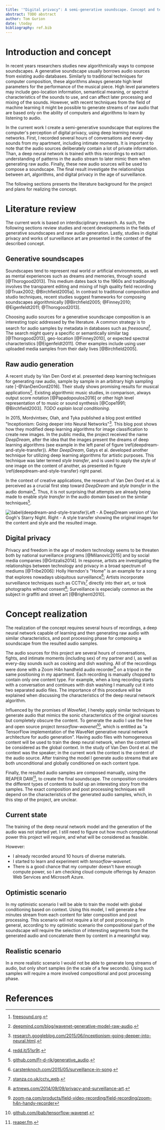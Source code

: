 ```yaml
---
title: '"Digital privacy": A semi-generative soundscape. Concept and technical description'
abstract: TODO abstract
author: Tom Gurion
date: \today
bibliography: ref.bib
---
```


# Introduction and concept

In recent years researchers studies new algorithmically ways to compose soundscapes.
A generative soundscape usually borrows audio sources from existing audio databases.
Similarly to traditional techniques for computer composition, these algorithms always generate high level parameters for the performance of the musical piece.
High level parameters may include geo-location information, semantical meaning, or spectral characteristics of the sounds to use, and can affect later processing and mixing of the sounds.
However, with recent techniques from the field of machine learning it might be possible to generate streams of raw audio that are based only on the ability of computers and algorithms to learn by listening to audio.

In the current work I create a semi-generative soundscape that explores the computer's perception of digital privacy, using deep learning neural networks.
First, I recorded several hours of conversations and every-day sounds from my apartment, including intimate moments.
It is important to note that the audio sources deliberately contain a lot of private information.
Than, a deep neural network is trained with this recordings to extract understanding of patterns in the audio stream to later mimic them when generating raw audio.
Finally, these new audio sources will be used to compose a soundscape.
The final result investigate the relationships between art, algorithms, and digital privacy in the age of surveillance.

The following sections presents the literature background for the project and plans for realizing the concept.

# Literature review

The current work is based on interdisciplinary research.
As such, the following sections review studies and recent developments in the fields of generative soundscapes and raw audio generation.
Lastly, studies in digital privacy and works of surveillance art are presented in the context of the described concept.

## Generative soundscapes

Soundscapes tend to represent real world or artificial environments, as well as mental experiences such as dreams and memories, through sound [@Thorogood2013].
This medium dates back to the 1960s and traditionally involves the transparent editing and mixing of high quality field recording [@Truax2002; @Birchfield2005a].
In contrast to traditional composition and studio techniques, recent studies suggest frameworks for composing soundscapes algorithmically [@Birchfield2005;  @Finney2010; @Eigenfeldt2011; @Thorogood2013].

Choosing audio sources for a generative soundscape composition is an interesting topic addressed by the literature.
A common strategy is to search for audio samples by metadata in databases such as _freesound_[^freesound]. The search might query a specific or semantically similar tag [@Thorogood2013], geo-location [@Finney2010], or expected spectral characteristics [@Eigenfeldt2011].
Other examples include using user uploaded media samples from their daily lives [@Birchfield2005].

[^freesound]: [freesound.org](https://freesound.org/).

## Raw audio generation

A recent study by Van Den Oord et al. presented deep learning techniques for generating raw audio, sample by sample in an arbitrary high sampling rate [-@VanDenOord2016].
Their study shows promising results for musical applications[^wavenet-blog].
Existing algorithmic music studies, in comparison, always output score notation [@Papadopoulos2016] or other high level representation of to music or sound synthesis [@Cope1991; @Birchfield2003].
_TODO explain local conditioning._

In 2015, Mordvintsev, Olah, and Tyka published a blog post entitled "Inceptionism: Going deeper into Neural Networks"[^deepdream-blog].
This blog post shows how they modified deep learning algorithms for image classification to create new images.
In the public media, the project received the name _DeepDream_, after the idea that the images present the dreams of deep learning algorithms (see example in the left panel of figure \ref{deepdream-and-style-transfer}).
After _DeepDream_, Gatys et al. developed another technique for utilizing deep learning algorithms for artistic purposes.
This technique was later termed _style transfer_, and is used to apply the style of one image on the content of another, as presented in figure \ref{deepdream-and-style-transfer} right panel.

In the context of creative applications, the research of Van Den Oord et al. is perceived as a crucial first step toward _DeepDream_ and _style transfer_ in the audio domain[^audio-transfer-reddit].
Thus, it is not surprising that attempts are already being made to enable _style transfer_ in the audio domain based on the similar techniques[^audio-transfer-repo].

![\label{deepdream-and-style-transfer}**Left** - A DeepDream version of Van Gogh's Starry Night. **Right** - A style transfer showing the original images for the content and style and the resulted image.](media/deepdream_and_style_transfer.jpg)

[^wavenet-blog]: [deepmind.com/blog/wavenet-generative-model-raw-audio](https://deepmind.com/blog/wavenet-generative-model-raw-audio/).
[^deepdream-blog]: [research.googleblog.com/2015/06/inceptionism-going-deeper-into-neural.html](https://research.googleblog.com/2015/06/inceptionism-going-deeper-into-neural.html).
[^audio-transfer-reddit]: [redd.it/51sr9t](https://redd.it/51sr9t).
[^audio-transfer-repo]: [github.com/Fr-d-rik/generative_audio](https://github.com/Fr-d-rik/generative_audio).

<!--
  In a recent blog post [^sony-csl-music] Sony's Computer Science Lab researchers published their AI composed song "Daddy's Car".

  [^sony-csl-music]: [www.flow-machines.com/ai-makes-pop-music](http://www.flow-machines.com/ai-makes-pop-music/).
-->

## Digital privacy

Privacy and freedom in the age of modern technology seems to be threaten both by national surveillance programs [@Milanovic2015] and by social media companies [@Gritzalis2014].
In response, artists are investigating the relationships between technology and privacy in a broad spectrum of mediums [@Tribe2006]:
Holly Herndon's "Home" is an example for a song that explores nowadays ubiquitous surveillance[^holly-herndon];
Artists incorporate surveillance techniques such as CCTVs[^cctv-art] directly into their art, or took photographs without consent[^photography-surveillance-art];
Surveillance is especially common as the subject in graffiti and street art [@Brighenti2010].

[^holly-herndon]: [carstenknoch.com/2015/05/surveillance-in-song](http://carstenknoch.com/2015/05/surveillance-in-song/).
[^cctv-art]: [stanza.co.uk/cctv_web](http://www.stanza.co.uk/cctv_web/index.html).
[^photography-surveillance-art]: [artnews.com/2014/09/09/privacy-and-surveillance-art](http://www.artnews.com/2014/09/09/privacy-and-surveillance-art/).

# Concept realization

The realization of the concept requires several hours of recordings, a deep neural network capable of learning and then generating raw audio with similar characteristics, and post processing phase for composing a soundscape from the resulted audio samples.

The audio sources for this project are several hours of conversations, fights, and intimate moments (including sex) of my partner and I, as well as every-day sounds such as cooking and dish washing.
All of the recordings were done with a Zoom H4n handheld audio recorder[^zoom] on a tripod in the same positioning in my apartment.
Each recording is manually chopped to contain only one content type.
For example, when a long recording starts with a conversation and continues with dish washing I manually cut it into two separated audio files.
The importance of this procedure will be explained when discussing the characteristics of the deep neural network algorithm.

Influenced by the promises of _WaveNet_, I hereby apply similar techniques to generate audio that mimics the sonic characteristics of the original sources but completely obscure the content.
To generate the audio I use the free and open source project _tensorflow-wavenet_[^tensorflow-wavenet], which is entitled as "a TensorFlow implementation of the WaveNet generative neural network architecture for audio generation".
Having audio files with homogeneous content will be used to train the deep neural network, when the content will be considered as the global context.
In the study of Van Den Oord et al. the context was the speaker; in the current work the context is the content of the audio source.
After training the model I generate audio streams that are both unconditional and globally conditioned on each content type.

Finally, the resulted audio samples are composed manually, using the REAPER DAW[^reaper], to create the final soundscape.
The composition considers the different types of contents to build up an interesting story from the samples.
The exact composition and post processing techniques will depend on the characteristics of the generated audio samples, which, in this step of the project, are unclear.

[^zoom]:[zoom-na.com/products/field-video-recording/field-recording/zoom-h4n-handy-recorder](https://www.zoom-na.com/products/field-video-recording/field-recording/zoom-h4n-handy-recorder)
[^tensorflow-wavenet]: [github.com/ibab/tensorflow-wavenet](https://github.com/ibab/tensorflow-wavenet).
[^reaper]: [reaper.fm](http://reaper.fm/).

## Current state

The training of the deep neural network model and the generation of the audio was not started yet.
I still need to figure out how much computational power this project will require, and what will be considered as feasible.

However:

- I already recorded around 10 hours of diverse materials.
- I started to learn and experiment with _tensorflow-wavenet_.
- There is a good chance that my computer doesn't have enough compute power, so I am checking cloud compute offerings by Amazon Web Services and Microsoft Azure.

## Optimistic scenario

In my optimistic scenario I will be able to train the model with global conditioning based on context.
Using this model, I will generate a few minutes stream from each content for later composition and post processing.
This scenario will not require a lot of post processing.
In general, according to my optimistic scenario the compositional part of the soundscape will require the selection of interesting segments from the generated audio and concatenate them by content in a meaningful way.

## Realistic scenario

In a more realistic scenario I would not be able to generate long streams of audio, but only short samples (in the scale of a few seconds).
Using such samples will require a more involved compositional and post processing phase.

# References
